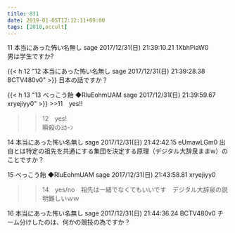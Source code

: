 ```yaml
---
title: 831
date: 2019-01-05T12:12:11+09:00
tags: [2018,occult]
---
```

<div id="11" class="footnote">11 本当にあった怖い名無し sage 2017/12/31(日) 21:39:10.21 1XbhPiaW0</div>
男は学生ですか?

{{< h 12 "12 本当にあった怖い名無し sage 2017/12/31(日) 21:39:28.38 BCTV480v0" >}}
日本の話ですか？

{{< h 13 "13 べっこう飴 ◆RluEohmUAM sage 2017/12/31(日) 21:39:59.67 xryejiyy0" >}}
<a>>>11</a>　yes!!  
>>12　yes!   
瞬殺のﾖｶｰﾝ  

14 本当にあった怖い名無し sage 2017/12/31(日) 21:42:42.15 eUmawLGm0
出自とは特定の祖先を共通にする集団を決定する原理（デジタル大辞泉ままw）のことですか？

15 べっこう飴 ◆RluEohmUAM sage 2017/12/31(日) 21:43:58.81 xryejiyy0
>>14　yes/no　祖先は一緒でなくてもいいです　デジタル大辞泉の説明難しいｗｗ

16 本当にあった怖い名無し sage 2017/12/31(日) 21:44:36.24 BCTV480v0
チーム分けしたのは、何かの競技の為ですか？
